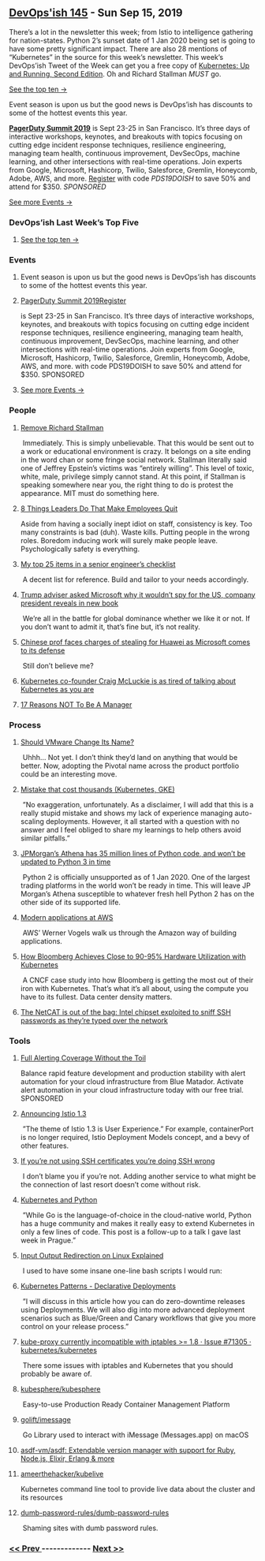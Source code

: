 ## [DevOps'ish 145](https://devopsish.com/145) - Sun Sep 15, 2019

There’s a lot in the newsletter this week; from Istio to intelligence gathering for nation-states. Python 2’s sunset date of 1 Jan 2020 being set is going to have some pretty significant impact. There are also 28 mentions of “Kubernetes” in the source for this week’s newsletter. This week’s DevOps’ish Tweet of the Week can get you a free copy of <a href="https://azure.microsoft.com/en-us/resources/kubernetes-up-and-running/?utm_source=devopsish&amp;utm_medium=newsletter&amp;utm_campaign=145&amp;utm_term=kubernetes">Kubernetes: Up and Running, Second Edition</a>. Oh and Richard Stallman <em>MUST</em> go.

<a href="https://devopsish.com/145/notes/">See the top ten →</a>

Event season is upon us but the good news is DevOps’ish has discounts to some of the hottest events this year.

<a href="https://summit.pagerduty.com/"><strong>PagerDuty Summit 2019</strong></a> is Sept 23-25 in San Francisco. It’s three days of interactive workshops, keynotes, and breakouts with topics focusing on cutting edge incident response techniques, resilience engineering, managing team health, continuous improvement, DevSecOps, machine learning, and other intersections with real-time operations. Join experts from Google, Microsoft, Hashicorp, Twilio, Salesforce, Gremlin, Honeycomb, Adobe, AWS, and more. <a href="https://summit.pagerduty.com/summit2019/register?c_280637=PDS19OT">Register</a> with code <em>PDS19DOISH</em> to save 50% and attend for $350. <em>SPONSORED</em>

<a href="https://devopsish.com/145/events/">See more Events →</a>

### DevOps’ish Last Week’s Top Five

1. [See the top ten →](https://devopsish.com/145/notes/)

    
### Events

1. []()

    Event season is upon us but the good news is DevOps’ish has discounts to some of the hottest events this year.
1. [PagerDuty Summit 2019Register](https://summit.pagerduty.com/)

    is Sept 23-25 in San Francisco. It’s three days of interactive workshops, keynotes, and breakouts with topics focusing on cutting edge incident response techniques, resilience engineering, managing team health, continuous improvement, DevSecOps, machine learning, and other intersections with real-time operations. Join experts from Google, Microsoft, Hashicorp, Twilio, Salesforce, Gremlin, Honeycomb, Adobe, AWS, and more.  with code PDS19DOISH to save 50% and attend for $350. SPONSORED
1. [See more Events →](https://devopsish.com/145/events/)

    
### People

1. [Remove Richard Stallman](https://medium.com/@selamie/remove-richard-stallman-fec6ec210794)

     Immediately. This is simply unbelievable. That this would be sent out to a work or educational environment is crazy. It belongs on a site ending in the word chan or some fringe social network. Stallman literally said one of Jeffrey Epstein’s victims was “entirely willing”. This level of toxic, white, male, privilege simply cannot stand. At this point, if Stallman is speaking somewhere near you, the right thing to do is protest the appearance. MIT must do something here.
1. [8 Things Leaders Do That Make Employees Quit](https://hbr.org/2019/09/8-things-leaders-do-that-make-employees-quit)

     Aside from having a socially inept idiot on staff, consistency is key. Too many constraints is bad (duh). Waste kills. Putting people in the wrong roles. Boredom inducing work will surely make people leave. Psychologically safety is everything.
1. [My top 25 items in a senior engineer’s checklist](https://medium.com/@littleblah/my-top-25-items-in-a-senior-engineers-checklist-c8e9f9f6e3c2)

     A decent list for reference. Build and tailor to your needs accordingly.
1. [Trump adviser asked Microsoft why it wouldn’t spy for the US, company president reveals in new book](https://www.scmp.com/tech/tech-leaders-and-founders/article/3026951/trump-adviser-asked-microsoft-why-it-wouldnt-spy-us)

     We’re all in the battle for global dominance whether we like it or not. If you don’t want to admit it, that’s fine but, it’s not reality.
1. [Chinese prof faces charges of stealing for Huawei as Microsoft comes to its defense](https://siliconangle.com/2019/09/09/chinese-professor-faces-charges-stealing-huawei-microsoft-comes-defense/)

     Still don’t believe me?
1. [Kubernetes co-founder Craig McLuckie is as tired of talking about Kubernetes as you are](https://techcrunch.com/2019/09/11/kubernetes-co-founder-craig-mcluckie-is-as-tired-of-talking-about-kubernetes-as-you-are/)

    
1. [17 Reasons NOT To Be A Manager](https://charity.wtf/2019/09/08/reasons-not-to-be-a-manager/)

    
### Process

1. [Should VMware Change Its Name?](https://www.forbes.com/sites/moorinsights/2019/09/10/should-vmware-change-its-name/#77fceaad4f2f)

     Uhhh… Not yet. I don’t think they’d land on anything that would be better. Now, adopting the Pivotal name across the product portfolio could be an interesting move.
1. [Mistake that cost thousands (Kubernetes, GKE)](https://medium.com/@gajus/mistake-that-cost-thousands-kubernetes-gke-2212ea663e1f)

     ”No exaggeration, unfortunately. As a disclaimer, I will add that this is a really stupid mistake and shows my lack of experience managing auto-scaling deployments. However, it all started with a question with no answer and I feel obliged to share my learnings to help others avoid similar pitfalls.”
1. [JPMorgan’s Athena has 35 million lines of Python code, and won’t be updated to Python 3 in time](https://www.techrepublic.com/article/jpmorgans-athena-has-35-million-lines-of-python-code-and-wont-be-updated-to-python-3-in-time/)

     Python 2 is officially unsupported as of 1 Jan 2020. One of the largest trading platforms in the world won’t be ready in time. This will leave JP Morgan’s Athena susceptible to whatever fresh hell Python 2 has on the other side of its supported life.
1. [Modern applications at AWS](https://www.allthingsdistributed.com/2019/08/modern-applications-at-aws.html)

     AWS’ Werner Vogels walk us through the Amazon way of building applications.
1. [How Bloomberg Achieves Close to 90-95% Hardware Utilization with Kubernetes](https://www.cncf.io/case-study/bloomberg/)

     A CNCF case study into how Bloomberg is getting the most out of their iron with Kubernetes. That’s what it’s all about, using the compute you have to its fullest. Data center density matters.
1. [The NetCAT is out of the bag: Intel chipset exploited to sniff SSH passwords as they’re typed over the network](https://www.theregister.co.uk/2019/09/10/intel_netcat_side_channel_attack/)

    
### Tools

1. [Full Alerting Coverage Without the Toil](https://www.bluematador.com/devopsish)

    Balance rapid feature development and production stability with alert automation for your cloud infrastructure from Blue Matador. Activate alert automation in your cloud infrastructure today with our free trial. SPONSORED
1. [Announcing Istio 1.3](https://istio.io/blog/2019/announcing-1.3/)

     ”The theme of Istio 1.3 is User Experience.” For example, containerPort is no longer required, Istio Deployment Models concept, and a bevy of other features.
1. [If you’re not using SSH certificates you’re doing SSH wrong](https://smallstep.com/blog/use-ssh-certificates/)

     I don’t blame you if you’re not. Adding another service to what might be the connection of last resort doesn’t come without risk.
1. [Kubernetes and Python](https://srcco.de/posts/kubernetes-and-python.html)

     ”While Go is the language-of-choice in the cloud-native world, Python has a huge community and makes it really easy to extend Kubernetes in only a few lines of code. This post is a follow-up to a talk I gave last week in Prague.”
1. [Input Output Redirection on Linux Explained](https://devconnected.com/input-output-redirection-on-linux-explained/)

     I used to have some insane one-line bash scripts I would run:
1. [Kubernetes Patterns - Declarative Deployments](https://www.magalix.com/blog/kubernetes-patterns-declarative-deployments)

     ”I will discuss in this article how you can do zero-downtime releases using Deployments. We will also dig into more advanced deployment scenarios such as Blue/Green and Canary workflows that give you more control on your release process.”
1. [kube-proxy currently incompatible with iptables >= 1.8 · Issue #71305 · kubernetes/kubernetes](https://github.com/kubernetes/kubernetes/issues/71305)

     There some issues with iptables and Kubernetes that you should probably be aware of.
1. [kubesphere/kubesphere](https://github.com/kubesphere/kubesphere)

     Easy-to-use Production Ready Container Management Platform
1. [golift/imessage](https://github.com/golift/imessage)

     Go Library used to interact with iMessage (Messages.app) on macOS
1. [asdf-vm/asdf: Extendable version manager with support for Ruby, Node.js, Elixir, Erlang & more](https://github.com/asdf-vm/asdf)

    
1. [ameerthehacker/kubelive](https://github.com/ameerthehacker/kubelive)

     Kubernetes command line tool to provide live data about the cluster and its resources
1. [dumb-password-rules/dumb-password-rules](https://github.com/dumb-password-rules/dumb-password-rules)

     Shaming sites with dumb password rules.

### [ << Prev ](sreweekly-144.md) ------------- [ Next >> ](sreweekly-146.md)